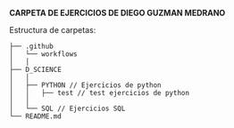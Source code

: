 **CARPETA DE EJERCICIOS DE DIEGO GUZMAN MEDRANO**

Estructura de carpetas:

```
├── .github
│   └── workflows
│   │
├── D_SCIENCE
│   │
│   ├── PYTHON // Ejercicios de python
│   │   ├── test // test ejercicios de python
│   │
│   └── SQL // Ejercicios SQL
└── README.md
```